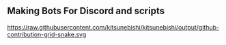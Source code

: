 Making Bots For Discord and scripts
-----------------------------------
https://raw.githubusercontent.com/kitsunebishi/kitsunebishi/output/github-contribution-grid-snake.svg
